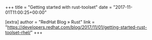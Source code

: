 +++
title = "Getting started with rust-toolset"
date = "2017-11-01T11:00:25+00:00"

[extra]
author = "RedHat Blog » Rust"
link = "https://developers.redhat.com/blog/2017/11/01/getting-started-rust-toolset-rhel/"
+++
